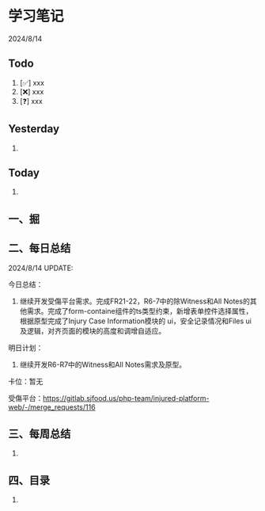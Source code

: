 # 学习笔记

2024/8/14



## Todo

1. [✅] xxx
2. [❌] xxx
3. [❓] xxx



## Yesterday

1. 




## Today

1. 



## 一、掘





## 二、每日总结

2024/8/14 UPDATE: 

今日总结：

1. 继续开发受傷平台需求。完成FR21-22，R6-7中的除Witness和All Notes的其他需求。完成了form-containe组件的ts类型约束，新增表单控件选择属性，根据原型完成了Injury Case Information模块的 ui，安全记录情况和Files ui及逻辑，对齐页面的模块的高度和调增自适应。



明日计划：

1. 继续开发R6-R7中的Witness和All Notes需求及原型。



卡位：暂无

受傷平台：https://gitlab.sjfood.us/php-team/injured-platform-web/-/merge_requests/116

## 三、每周总结

1. 




## 四、目录

1. 